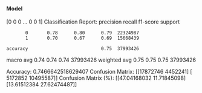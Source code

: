 #### Model
[0 0 0 ... 0 0 1]
Classification Report:
              precision    recall  f1-score   support

           0       0.78      0.80      0.79  22324987
           1       0.70      0.67      0.69  15668439

    accuracy                           0.75  37993426
   macro avg       0.74      0.74      0.74  37993426
weighted avg       0.75      0.75      0.75  37993426

Accuracy: 0.7466642518629407
Confusion Matrix:
[[17872746  4452241]
 [ 5172852 10495587]]
Confusion Matrix (%):
[[47.04168032 11.71845098]
 [13.61512384 27.62474487]]

